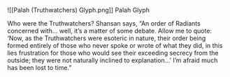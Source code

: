![[Palah (Truthwatchers) Glyph.png]]
Palah Glyph

Who were the Truthwatchers? 
Shansan says, 
“An order of Radiants concerned with… well, it’s a matter of some debate. Allow me to quote: ‘Now, as the Truthwatchers were esoteric in nature, their order being formed entirely of those who never spoke 
or wrote of what they did, in this lies frustration for those who would see their exceeding secrecy from the outside; they were not naturally inclined to explanation…’ I’m afraid much has been lost to time.”